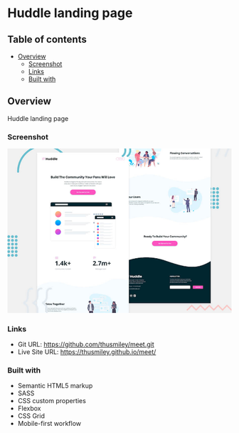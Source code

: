 # Huddle landing page

## Table of contents

- [Overview](#overview)
  - [Screenshot](#screenshot)
  - [Links](#links)
  - [Built with](#built-with)

## Overview
Huddle landing page

### Screenshot

![](./images/desktop-preview.jpg)

### Links

- Git URL: https://github.com/thusmiley/meet.git
- Live Site URL: https://thusmiley.github.io/meet/


### Built with

- Semantic HTML5 markup
- SASS
- CSS custom properties
- Flexbox
- CSS Grid
- Mobile-first workflow